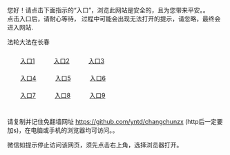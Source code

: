 您好！请点击下面指示的“入口”，浏览此网站是安全的，且为您带来平安。。 <br/>
点击入口后，请耐心等待， 过程中可能会出现无法打开的提示，请忽略，最终会进入网站. </br>

法轮大法在长春<br/>
<div style="padding:10px"><a style="margin:20px" target="_blank" href="https://dwud4fd5nch61.cloudfront.net/2Qpsp?zsace" id="ccLink1" rel="nofollow">入口1</a> <a target="_blank" style="margin:20px" href="https://d2pzk6igoz7qee.cloudfront.net/2Qpsp?xkqfvsv" id="ccLink2" rel="nofollow">入口2</a> <a style="margin:20px" target="_blank" href="https://d1u60xtlnzuugn.cloudfront.net/2Qpsp?zeddr" id="ccLink3" rel="nofollow">入口3</a></div>

<div style="padding:10px" ><a style="margin:20px" target="_blank" href="https://dwud4fd5nch61.cloudfront.net/2Qpsp?zsace" id="ccLink4" rel="nofollow">入口4</a> <a style="margin:20px" href="https://d2pzk6igoz7qee.cloudfront.net/2Qpsp?xkqfvsv" target="_blank" id="ccLink5" rel="nofollow">入口5</a> <a style="margin:20px" href="https://d1u60xtlnzuugn.cloudfront.net/2Qpsp?zeddr" target="_blank" id="ccLink6" rel="nofollow">入口6</a></div>

<div style="padding:10px"><a style="margin:20px" target="_blank" href="https://dwud4fd5nch61.cloudfront.net/2Qpsp?zsace" id="ccLink7" rel="nofollow">入口7</a> <a style="margin:20px" href="https://d2pzk6igoz7qee.cloudfront.net/2Qpsp?xkqfvsv" target="_blank" id="ccLink8" rel="nofollow">入口8</a> <a style="margin:20px" target="_blank" href="https://d1u60xtlnzuugn.cloudfront.net/2Qpsp?zeddr" id="ccLink9" rel="nofollow">入口9</a></div>

<br/>



请复制并记住免翻墙网址 https://github.com/yntd/changchunzx (http后一定要加s)，在电脑或手机的浏览器均可访问。。<br/>

微信如提示停止访问该网页，须先点击右上角，选择浏览器打开。
